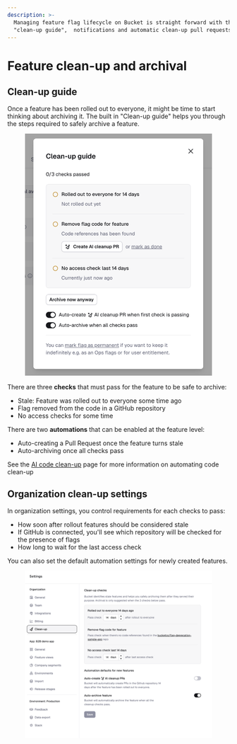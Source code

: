 ```yaml
---
description: >-
  Managing feature flag lifecycle on Bucket is straight forward with the
  "clean-up guide",  notifications and automatic clean-up pull requests.
---
```


# Feature clean-up and archival

## Clean-up guide

Once a feature has been rolled out to everyone, it might be time to start thinking about archiving it. The built in "Clean-up guide" helps you through the steps required to safely archive a feature.

<figure><img src="../.gitbook/assets/Screenshot 2025-07-10 at 14.04.07.png" alt="" width="563"><figcaption></figcaption></figure>

There are three **checks** that must pass for the feature to be safe to archive:

* Stale: Feature was rolled out to everyone some time ago
* Flag removed from the code in a GitHub repository
* No access checks for some time

There are two **automations** that can be enabled at the feature level:

* Auto-creating a Pull Request once the feature turns stale
* Auto-archiving once all checks pass

See the [AI code clean-up](ai-code-clean-up-beta.md) page for more information on automating code clean-up

## Organization clean-up settings

In organization settings, you control requirements for each checks to pass:

* How soon after rollout features should be considered stale
* If GitHub is connected, you'll see which repository will be checked for the presence of flags
* How long to wait for the last access check

You can also set the default automation settings for newly created features.

<figure><img src="../.gitbook/assets/Screenshot 2025-07-10 at 14.11.01.png" alt=""><figcaption></figcaption></figure>




